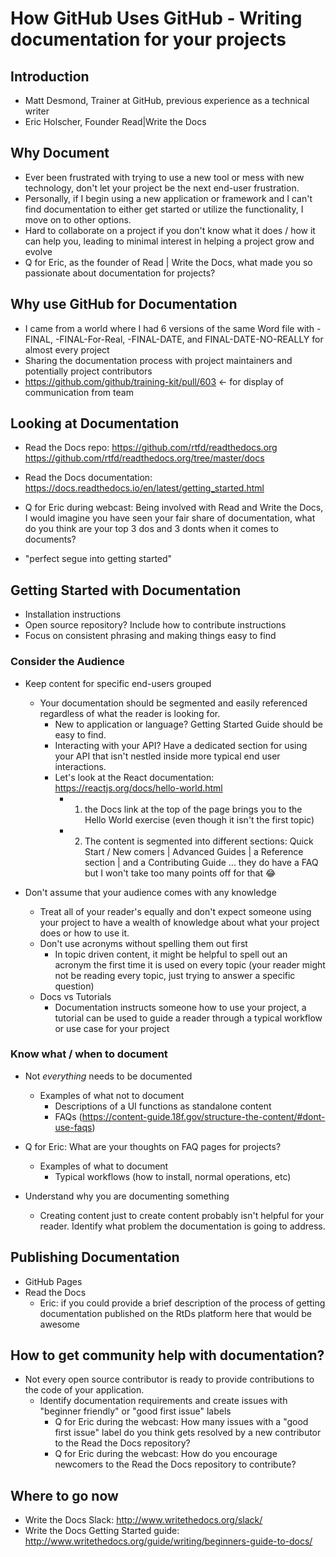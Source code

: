 # How GitHub Uses GitHub - Writing documentation for your projects

## Introduction
- Matt Desmond, Trainer at GitHub, previous experience as a technical writer
- Eric Holscher, Founder Read|Write the Docs

## Why Document

- Ever been frustrated with trying to use a new tool or mess with new technology, don't let your project be the next end-user frustration. 
- Personally, if I begin using a new application or framework and I can't find documentation to either get started or utilize the functionality, I move on to other options.
- Hard to collaborate on a project if you don't know what it does / how it can help you, leading to minimal interest in helping a project grow and evolve
- Q for Eric, as the founder of Read | Write the Docs, what made you so passionate about documentation for projects? 

## Why use GitHub for Documentation

- I came from a world where I had 6 versions of the same Word file with -FINAL, -FINAL-For-Real, -FINAL-DATE, and FINAL-DATE-NO-REALLY for almost every project
- Sharing the documentation process with project maintainers and potentially project contributors
- https://github.com/github/training-kit/pull/603 <- for display of communication from team

## Looking at Documentation

- Read the Docs repo: https://github.com/rtfd/readthedocs.org   https://github.com/rtfd/readthedocs.org/tree/master/docs
- Read the Docs documentation: https://docs.readthedocs.io/en/latest/getting_started.html

- Q for Eric during webcast: Being involved with Read and Write the Docs, I would imagine you have seen your fair share of documentation, what do you think are your top 3 dos and 3 donts when it comes to documents?
- "perfect segue into getting started"

## Getting Started with Documentation

- Installation instructions
- Open source repository? Include how to contribute instructions
- Focus on consistent phrasing and making things easy to find

### Consider the Audience
- Keep content for specific end-users grouped
  - Your documentation should be segmented and easily referenced regardless of what the reader is looking for.
    - New to application or language? Getting Started Guide should be easy to find.
    - Interacting with your API? Have a dedicated section for using your API that isn't nestled inside more typical end user interactions. 
    - Let's look at the React documentation: https://reactjs.org/docs/hello-world.html
      - 1. the Docs link at the top of the page brings you to the Hello World exercise (even though it isn't the first topic)
      - 2. The content is segmented into different sections: Quick Start / New comers | Advanced Guides | a Reference section | and a Contributing Guide ... they do have a FAQ but I won't take too many points off for that :joy:

- Don't assume that your audience comes with any knowledge
  - Treat all of your reader's equally and don't expect someone using your project to have a wealth of knowledge about what your project does or how to use it. 
  - Don't use acronyms without spelling them out first
    - In topic driven content, it might be helpful to spell out an acronym the first time it is used on every topic (your reader might not be reading every topic, just trying to answer a specific question)
  - Docs vs Tutorials
    - Documentation instructs someone how to use your project, a tutorial can be used to guide a reader through a typical workflow or use case for your project

### Know what / when to document
- Not _everything_ needs to be documented
  - Examples of what not to document
    - Descriptions of a UI functions as standalone content
    - FAQs (https://content-guide.18f.gov/structure-the-content/#dont-use-faqs)
- Q for Eric: What are your thoughts on FAQ pages for projects? 
  - Examples of what to document
    - Typical workflows (how to install, normal operations, etc)

- Understand why you are documenting something  
  - Creating content just to create content probably isn't helpful for your reader. Identify what problem the documentation is going to address. 

## Publishing Documentation

- GitHub Pages 
- Read the Docs 
  - Eric: if you could provide a brief description of the process of getting documentation published on the RtDs platform here that would be awesome

## How to get community help with documentation?

- Not every open source contributor is ready to provide contributions to the code of your application. 
   - Identify documentation requirements and create issues with "beginner friendly" or "good first issue" labels
     - Q for Eric during the webcast: How many issues with a "good first issue" label do you think gets resolved by a new contributor to the Read the Docs repository?
     - Q for Eric during the webcast: How do you encourage newcomers to the Read the Docs repository to contribute?

## Where to go now

- Write the Docs Slack: http://www.writethedocs.org/slack/
- Write the Docs Getting Started guide: http://www.writethedocs.org/guide/writing/beginners-guide-to-docs/

